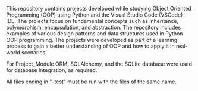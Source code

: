 This repository contains projects developed while studying Object Oriented Programming (OOP) using Python and the Visual Studio Code (VSCode) IDE. The projects focus on fundamental concepts such as inheritance, polymorphism, encapsulation, and abstraction. The repository includes examples of various design patterns and data structures used in Python OOP programming. The projects were developed as part of a learning process to gain a better understanding of OOP and how to apply it in real-world scenarios.

For Project_Module ORM, SQLAlchemy, and the SQLite database were used for database integration, as required.

All files ending in "-test" must be run with the files of the same name.
